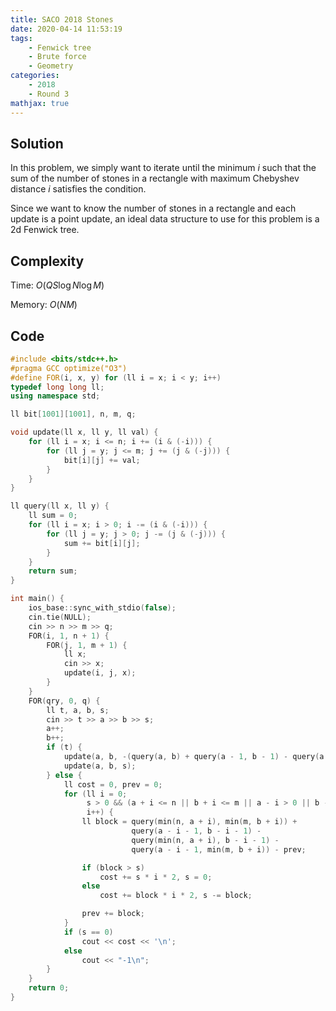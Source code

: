 ```yaml
---
title: SACO 2018 Stones
date: 2020-04-14 11:53:19
tags:
    - Fenwick tree
    - Brute force
    - Geometry
categories:
    - 2018
    - Round 3
mathjax: true
---
```


## Solution

In this problem, we simply want to iterate until the minimum $i$ such that the sum of the number of stones in a rectangle with maximum Chebyshev distance $i$ satisfies the condition.

Since we want to know the number of stones in a rectangle and each update is a point update, an ideal data structure to use for this problem is a 2d Fenwick tree.

## Complexity

Time: $O(QS  \log{N}  \log{M})$

Memory: $O(NM)$

## Code

```cpp
#include <bits/stdc++.h>
#pragma GCC optimize("O3")
#define FOR(i, x, y) for (ll i = x; i < y; i++)
typedef long long ll;
using namespace std;

ll bit[1001][1001], n, m, q;

void update(ll x, ll y, ll val) {
    for (ll i = x; i <= n; i += (i & (-i))) {
        for (ll j = y; j <= m; j += (j & (-j))) {
            bit[i][j] += val;
        }
    }
}

ll query(ll x, ll y) {
    ll sum = 0;
    for (ll i = x; i > 0; i -= (i & (-i))) {
        for (ll j = y; j > 0; j -= (j & (-j))) {
            sum += bit[i][j];
        }
    }
    return sum;
}

int main() {
    ios_base::sync_with_stdio(false);
    cin.tie(NULL);
    cin >> n >> m >> q;
    FOR(i, 1, n + 1) {
        FOR(j, 1, m + 1) {
            ll x;
            cin >> x;
            update(i, j, x);
        }
    }
    FOR(qry, 0, q) {
        ll t, a, b, s;
        cin >> t >> a >> b >> s;
        a++;
        b++;
        if (t) {
            update(a, b, -(query(a, b) + query(a - 1, b - 1) - query(a - 1, b) - query(a, b - 1)));
            update(a, b, s);
        } else {
            ll cost = 0, prev = 0;
            for (ll i = 0;
                 s > 0 && (a + i <= n || b + i <= m || a - i > 0 || b - i > 0);
                 i++) {
                ll block = query(min(n, a + i), min(m, b + i)) +
                           query(a - i - 1, b - i - 1) -
                           query(min(n, a + i), b - i - 1) -
                           query(a - i - 1, min(m, b + i)) - prev;

                if (block > s)
                    cost += s * i * 2, s = 0;
                else
                    cost += block * i * 2, s -= block;

                prev += block;
            }
            if (s == 0)
                cout << cost << '\n';
            else
                cout << "-1\n";
        }
    }
    return 0;
}
```
